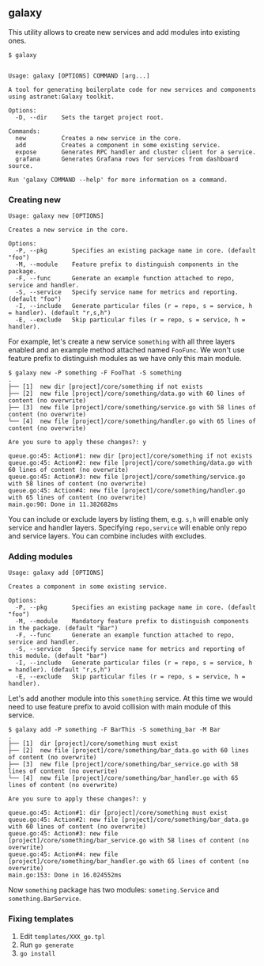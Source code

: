 ## galaxy

This utility allows to create new services and add modules into existing ones.

```
$ galaxy


Usage: galaxy [OPTIONS] COMMAND [arg...]

A tool for generating boilerplate code for new services and components using astranet:Galaxy toolkit.

Options:
  -D, --dir    Sets the target project root.

Commands:
  new          Creates a new service in the core.
  add          Creates a component in some existing service.
  expose       Generates RPC handler and cluster client for a service.
  grafana      Generates Grafana rows for services from dashboard source.

Run 'galaxy COMMAND --help' for more information on a command.
```

### Creating new

```
Usage: galaxy new [OPTIONS]

Creates a new service in the core.

Options:
  -P, --pkg       Specifies an existing package name in core. (default "foo")
  -M, --module    Feature prefix to distinguish components in the package.
  -F, --func      Generate an example function attached to repo, service and handler.
  -S, --service   Specify service name for metrics and reporting. (default "foo")
  -I, --include   Generate particular files (r = repo, s = service, h = handler). (default "r,s,h")
  -E, --exclude   Skip particular files (r = repo, s = service, h = handler).
```

For example, let's create a new service `something` with all three layers enabled and an example method attached named `FooFunc`. We won't use feature prefix to distinguish modules as we have only this main module.

```
$ galaxy new -P something -F FooThat -S something
.
├── [1]  new dir [project]/core/something if not exists
├── [2]  new file [project]/core/something/data.go with 60 lines of content (no overwrite)
├── [3]  new file [project]/core/something/service.go with 58 lines of content (no overwrite)
└── [4]  new file [project]/core/something/handler.go with 65 lines of content (no overwrite)

Are you sure to apply these changes?: y

queue.go:45: Action#1: new dir [project]/core/something if not exists
queue.go:45: Action#2: new file [project]/core/something/data.go with 60 lines of content (no overwrite)
queue.go:45: Action#3: new file [project]/core/something/service.go with 58 lines of content (no overwrite)
queue.go:45: Action#4: new file [project]/core/something/handler.go with 65 lines of content (no overwrite)
main.go:90: Done in 11.382682ms
```

You can include or exclude layers by listing them, e.g. `s,h` will enable only service and handler layers. Specifying `repo,service` will enable only repo and service layers. You can combine includes with excludes. 

### Adding modules

```
Usage: galaxy add [OPTIONS]

Creates a component in some existing service.

Options:
  -P, --pkg       Specifies an existing package name in core. (default "foo")
  -M, --module    Mandatory feature prefix to distinguish components in the package. (default "Bar")
  -F, --func      Generate an example function attached to repo, service and handler.
  -S, --service   Specify service name for metrics and reporting of this module. (default "bar")
  -I, --include   Generate particular files (r = repo, s = service, h = handler). (default "r,s,h")
  -E, --exclude   Skip particular files (r = repo, s = service, h = handler).
```

Let's add another module into this `something` service. At this time we would need to use feature prefix to avoid collision with main module of this service.

```
$ galaxy add -P something -F BarThis -S something_bar -M Bar
.
├── [1]  dir [project]/core/something must exist
├── [2]  new file [project]/core/something/bar_data.go with 60 lines of content (no overwrite)
├── [3]  new file [project]/core/something/bar_service.go with 58 lines of content (no overwrite)
└── [4]  new file [project]/core/something/bar_handler.go with 65 lines of content (no overwrite)

Are you sure to apply these changes?: y

queue.go:45: Action#1: dir [project]/core/something must exist
queue.go:45: Action#2: new file [project]/core/something/bar_data.go with 60 lines of content (no overwrite)
queue.go:45: Action#3: new file [project]/core/something/bar_service.go with 58 lines of content (no overwrite)
queue.go:45: Action#4: new file [project]/core/something/bar_handler.go with 65 lines of content (no overwrite)
main.go:153: Done in 16.024552ms
```

Now `something` package has two modules: `someting.Service` and `something.BarService`.

### Fixing templates

1) Edit `templates/XXX_go.tpl`
2) Run `go generate`
3) `go install`
